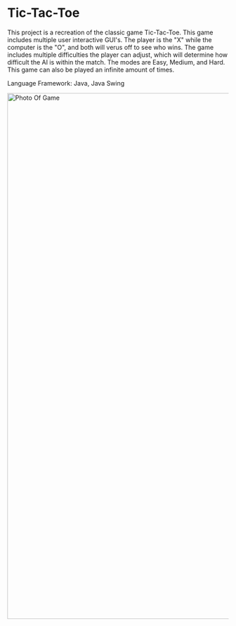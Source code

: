 # Tic-Tac-Toe

This project is a recreation of the classic game Tic-Tac-Toe. This game includes multiple user interactive GUI's. The player is the "X" while the computer is the "O", and both will verus off to see who wins. The game includes multiple difficulties the player can adjust, which will determine how difficult the AI is within the match. The modes are Easy, Medium, and Hard. This game can also be played an infinite amount of times. 

Language Framework: Java, Java Swing

<img width="1199" alt="Photo Of Game" src="https://github.com/user-attachments/assets/edc65fe8-2ee8-4d1a-bfb5-20100f6cace1">
